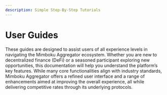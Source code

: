 ```yaml
---
description: Simple Step-By-Step Tutorials
---
```


# User Guides

These guides are designed to assist users of all experience levels in navigating the Mimboku Aggregator ecosystem. Whether you are new to decentralized finance (DeFi) or a seasoned participant exploring new opportunities, this documentation will help you understand the platform’s key features. While many core functionalities align with industry standards, Mimboku Aggregator offers a refined user interface and a range of enhancements aimed at improving the overall experience, all while delivering competitive rates through its underlying protocols.
